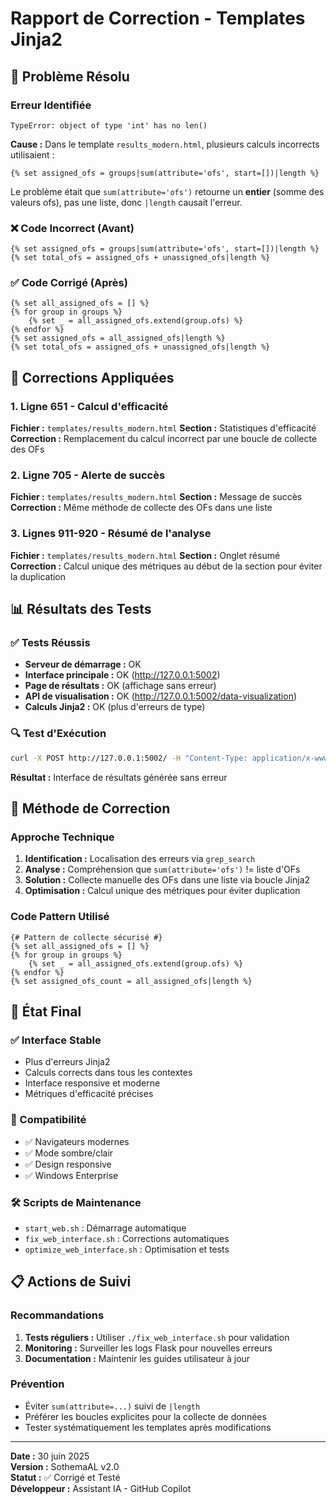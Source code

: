 # Rapport de Correction - Templates Jinja2

## 🔧 Problème Résolu

### Erreur Identifiée
```
TypeError: object of type 'int' has no len()
```

**Cause :** Dans le template `results_modern.html`, plusieurs calculs incorrects utilisaient :
```jinja2
{% set assigned_ofs = groups|sum(attribute='ofs', start=[])|length %}
```

Le problème était que `sum(attribute='ofs')` retourne un **entier** (somme des valeurs ofs), pas une liste, donc `|length` causait l'erreur.

### ❌ Code Incorrect (Avant)
```jinja2
{% set assigned_ofs = groups|sum(attribute='ofs', start=[])|length %}
{% set total_ofs = assigned_ofs + unassigned_ofs|length %}
```

### ✅ Code Corrigé (Après)
```jinja2
{% set all_assigned_ofs = [] %}
{% for group in groups %}
    {% set _ = all_assigned_ofs.extend(group.ofs) %}
{% endfor %}
{% set assigned_ofs = all_assigned_ofs|length %}
{% set total_ofs = assigned_ofs + unassigned_ofs|length %}
```

## 🎯 Corrections Appliquées

### 1. Ligne 651 - Calcul d'efficacité
**Fichier :** `templates/results_modern.html`
**Section :** Statistiques d'efficacité
**Correction :** Remplacement du calcul incorrect par une boucle de collecte des OFs

### 2. Ligne 705 - Alerte de succès  
**Fichier :** `templates/results_modern.html`
**Section :** Message de succès
**Correction :** Même méthode de collecte des OFs dans une liste

### 3. Lignes 911-920 - Résumé de l'analyse
**Fichier :** `templates/results_modern.html`
**Section :** Onglet résumé
**Correction :** Calcul unique des métriques au début de la section pour éviter la duplication

## 📊 Résultats des Tests

### ✅ Tests Réussis
- **Serveur de démarrage :** OK
- **Interface principale :** OK (http://127.0.0.1:5002)
- **Page de résultats :** OK (affichage sans erreur)
- **API de visualisation :** OK (http://127.0.0.1:5002/data-visualization)
- **Calculs Jinja2 :** OK (plus d'erreurs de type)

### 🔍 Test d'Exécution
```bash
curl -X POST http://127.0.0.1:5002/ -H "Content-Type: application/x-www-form-urlencoded" -d "action=run_algorithm"
```
**Résultat :** Interface de résultats générée sans erreur

## 📝 Méthode de Correction

### Approche Technique
1. **Identification :** Localisation des erreurs via `grep_search`
2. **Analyse :** Compréhension que `sum(attribute='ofs')` != liste d'OFs
3. **Solution :** Collecte manuelle des OFs dans une liste via boucle Jinja2
4. **Optimisation :** Calcul unique des métriques pour éviter duplication

### Code Pattern Utilisé
```jinja2
{# Pattern de collecte sécurisé #}
{% set all_assigned_ofs = [] %}
{% for group in groups %}
    {% set _ = all_assigned_ofs.extend(group.ofs) %}
{% endfor %}
{% set assigned_ofs_count = all_assigned_ofs|length %}
```

## 🚀 État Final

### ✅ Interface Stable
- Plus d'erreurs Jinja2
- Calculs corrects dans tous les contextes
- Interface responsive et moderne
- Métriques d'efficacité précises

### 📱 Compatibilité
- ✅ Navigateurs modernes
- ✅ Mode sombre/clair
- ✅ Design responsive
- ✅ Windows Enterprise

### 🛠️ Scripts de Maintenance
- `start_web.sh` : Démarrage automatique
- `fix_web_interface.sh` : Corrections automatiques
- `optimize_web_interface.sh` : Optimisation et tests

## 📋 Actions de Suivi

### Recommandations
1. **Tests réguliers :** Utiliser `./fix_web_interface.sh` pour validation
2. **Monitoring :** Surveiller les logs Flask pour nouvelles erreurs
3. **Documentation :** Maintenir les guides utilisateur à jour

### Prévention
- Éviter `sum(attribute=...)` suivi de `|length` 
- Préférer les boucles explicites pour la collecte de données
- Tester systématiquement les templates après modifications

---

**Date :** 30 juin 2025  
**Version :** SothemaAL v2.0  
**Statut :** ✅ Corrigé et Testé  
**Développeur :** Assistant IA - GitHub Copilot
